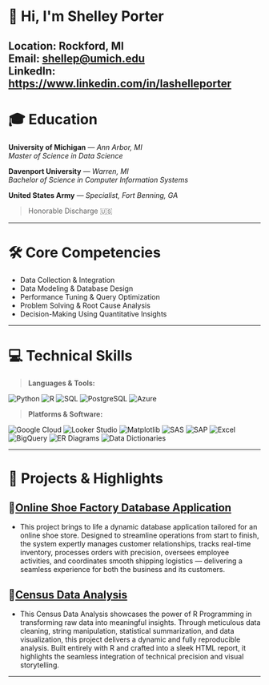 # 👋 Hi, I'm **Shelley Porter**

Location: Rockford, MI  
Email: [shellep@umich.edu](mailto:shellep@umich.edu)  
LinkedIn: https://www.linkedin.com/in/lashelleporter
---

# 🎓 Education

**University of Michigan** — *Ann Arbor, MI*  
*Master of Science in Data Science*  

**Davenport University** — *Warren, MI*  
*Bachelor of Science in Computer Information Systems*  

**United States Army** — *Specialist, Fort Benning, GA*  
> Honorable Discharge 🇺🇸

---

# 🛠️ Core Competencies

- Data Collection & Integration
- Data Modeling & Database Design
- Performance Tuning & Query Optimization
- Problem Solving & Root Cause Analysis
- Decision-Making Using Quantitative Insights

---

# 💻 Technical Skills

> **Languages & Tools:**

![Python](https://img.shields.io/badge/Python-3776AB?style=for-the-badge&logo=python&logoColor=white)
![R](https://img.shields.io/badge/R-276DC3?style=for-the-badge&logo=r&logoColor=white)
![SQL](https://img.shields.io/badge/SQL-4479A1?style=for-the-badge&logo=sqlite&logoColor=white)
![PostgreSQL](https://img.shields.io/badge/PostgreSQL-4169E1?style=for-the-badge&logo=postgresql&logoColor=white)
![Azure](https://img.shields.io/badge/Azure-0078D4?style=for-the-badge&logo=microsoftazure&logoColor=white)

> **Platforms & Software:**  

![Google Cloud](https://img.shields.io/badge/Google%20Cloud-4285F4?style=for-the-badge&logo=googlecloud&logoColor=white)
![Looker Studio](https://img.shields.io/badge/Looker%20Studio-4285F4?style=for-the-badge&logo=googleanalytics&logoColor=white)
![Matplotlib](https://img.shields.io/badge/Matplotlib-11557C?style=for-the-badge&logo=matplotlib&logoColor=white)
![SAS](https://img.shields.io/badge/SAS-0278AA?style=for-the-badge&logo=sas&logoColor=white)
![SAP](https://img.shields.io/badge/SAP-0FAAFF?style=for-the-badge&logo=sap&logoColor=white)
![Excel](https://img.shields.io/badge/Excel-217346?style=for-the-badge&logo=microsoft-excel&logoColor=white)
![BigQuery](https://img.shields.io/badge/BigQuery-669DF6?style=for-the-badge&logo=googlebigquery&logoColor=white)
![ER Diagrams](https://img.shields.io/badge/ER%20Diagrams-0066CC?style=for-the-badge&logo=databricks&logoColor=white)
![Data Dictionaries](https://img.shields.io/badge/Data%20Dictionaries-4CAF50?style=for-the-badge&logo=bookstack&logoColor=white)

---

# 🚀 Projects & Highlights

## 🔗[Online Shoe Factory Database Application](https://github.com/ShelleyPorter/Shoe-Factory-Project)
- This project brings to life a dynamic database application tailored for an online shoe store. Designed to streamline operations from start to finish, the system expertly manages customer relationships, tracks real-time inventory, processes orders with precision, oversees employee activities, and coordinates smooth shipping logistics — delivering a seamless experience for both the business and its customers.

## 🔗[Census Data Analysis](https://github.com/ShelleyPorter/Census-Data-Analysis)
- This Census Data Analysis showcases the power of R Programming in transforming raw data into meaningful insights. Through meticulous data cleaning, string manipulation, statistical summarization, and data visualization, this project delivers a dynamic and fully reproducible analysis. Built entirely with R and crafted into a sleek HTML report, it highlights the seamless integration of technical precision and visual storytelling.
---
